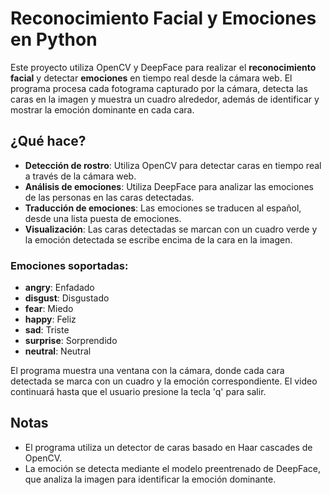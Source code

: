 # Reconocimiento Facial y Emociones en Python

Este proyecto utiliza OpenCV y DeepFace para realizar el **reconocimiento facial** y detectar **emociones** en tiempo real desde la cámara web. El programa procesa cada fotograma capturado por la cámara, detecta las caras en la imagen y muestra un cuadro alrededor, además de identificar y mostrar la emoción dominante en cada cara.

## ¿Qué hace?

- **Detección de rostro**: Utiliza OpenCV para detectar caras en tiempo real a través de la cámara web.
- **Análisis de emociones**: Utiliza DeepFace para analizar las emociones de las personas en las caras detectadas.
- **Traducción de emociones**: Las emociones se traducen al español, desde una lista puesta de emociones.
- **Visualización**: Las caras detectadas se marcan con un cuadro verde y la emoción detectada se escribe encima de la cara en la imagen.

### Emociones soportadas:

- **angry**: Enfadado
- **disgust**: Disgustado
- **fear**: Miedo
- **happy**: Feliz
- **sad**: Triste
- **surprise**: Sorprendido
- **neutral**: Neutral

El programa muestra una ventana con la cámara, donde cada cara detectada se marca con un cuadro y la emoción correspondiente. El video continuará hasta que el usuario presione la tecla 'q' para salir.

## Notas

- El programa utiliza un detector de caras basado en Haar cascades de OpenCV.
- La emoción se detecta mediante el modelo preentrenado de DeepFace, que analiza la imagen para identificar la emoción dominante.
